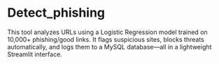 # Detect_phishing
This tool analyzes URLs using a Logistic Regression model trained on 10,000+ phishing/good links. It flags suspicious sites, blocks threats automatically, and logs them to a MySQL database—all in a lightweight Streamlit interface.
